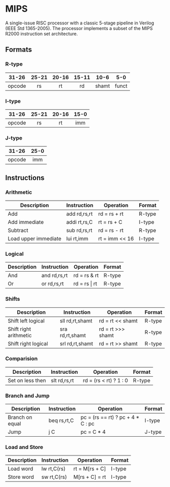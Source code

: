 MIPS
====

A single-issue RISC processor with a classic 5-stage pipeline in Verilog (IEEE
Std 1365-2005). The processor implements a subset of the MIPS R2000 instruction
set architecture.

Formats
-------

### R-type

| 31-26  | 25-21 |  20-16 | 15-11 |  10-6 |  5-0  |
|:------:|:-----:|:------:|:-----:|:-----:|:-----:|
| opcode |  rs   |   rt   |  rd   | shamt | funct |

### I-type

|  31-26  | 25-21 | 20-16 |        15-0           |
|:-------:|:-----:|:-----:|:---------------------:|
| opcode  |  rs   |  rt   |         imm           |

### J-type

|  31-26  |               25-0                    |
|:-------:|:-------------------------------------:|
| opcode  |               imm                     |


Instructions
------------

### Arithmetic

 Description            | Instruction      | Operation                | Format
------------------------|------------------|--------------------------|---------
 Add                    | add  rd,rs,rt    | rd = rs + rt             | R-type
 Add immediate          | addi rt,rs,C     | rt = rs + C              | I-type
 Subtract               | sub  rd,rs,rt    | rd = rs - rt             | R-type
 Load upper immediate   | lui  rt,imm      | rt = imm << 16           | I-type

### Logical

 Description            | Instruction      | Operation                | Format
------------------------|------------------|--------------------------|---------
 And                    | and  rd,rs,rt    | rd = rs & rt             | R-type
 Or                     | or   rd,rs,rt    | rd = rs \| rt            | R-type

### Shifts

 Description            | Instruction      | Operation                | Format
------------------------|------------------|--------------------------|---------
 Shift left logical     | sll  rd,rt,shamt | rd = rt << shamt         | R-type
 Shift right arithmetic | sra  rd,rt,shamt | rd = rt >>> shamt        | R-type
 Shift right logical    | srl  rd,rt,shamt | rd = rt >> shamt         | R-type

### Comparision

 Description            | Instruction      | Operation                | Format
------------------------|------------------|--------------------------|---------
 Set on less then       | slt  rd,rs,rt    | rd = (rs < rt) ? 1 : 0   | R-type

### Branch and Jump

 Description       | Instruction  | Operation                         | Format
-------------------|--------------|-----------------------------------|---------
 Branch on equal   | beq rs,rt,C  | pc = (rs == rt) ? pc + 4 * C : pc | I-type
 Jump              | j   C        | pc = C * 4                        | J-type

### Load and Store

 Description            | Instruction  | Operation                    | Format
------------------------|--------------|------------------------------|---------
 Load word              | lw  rt,C(rs) | rt = M[rs + C]               | I-type
 Store word             | sw  rt,C(rs) | M[rs + C] = rt               | I-type

